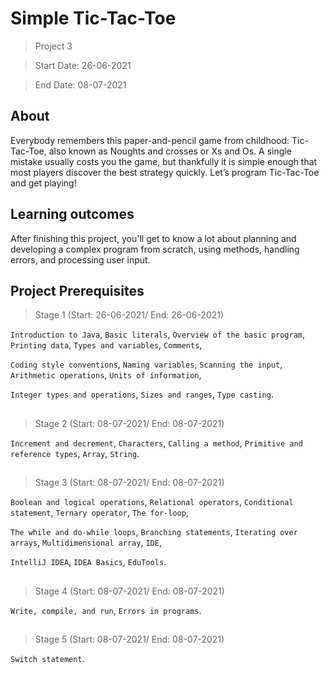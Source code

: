 # Simple Tic-Tac-Toe

> Project 3

> Start Date: 26-06-2021 

> End Date: 08-07-2021

## About
Everybody remembers this paper-and-pencil game from childhood: Tic-Tac-Toe, also known as Noughts and crosses or Xs and Os. A single mistake usually costs you the game, but thankfully it is simple enough that most players discover the best strategy quickly. Let’s program Tic-Tac-Toe and get playing!


## Learning outcomes
After finishing this project, you'll get to know a lot about planning and developing a complex program from scratch, using methods, handling errors, and processing user input.

## Project Prerequisites
> Stage 1 (Start: 26-06-2021/ End: 26-06-2021)

`Introduction to Java`, `Basic literals`, `Overview of the basic program`, `Printing data`, `Types and variables`, `Comments`, 

`Coding style conventions`, `Naming variables`, `Scanning the input`, `Arithmetic operations`,  `Units of information`, 

`Integer types and operations`, `Sizes and ranges`, `Type casting`. 
##

> Stage 2 (Start: 08-07-2021/ End: 08-07-2021)

`Increment and decrement`, `Characters`, `Calling a method`, `Primitive and reference types`, `Array`, `String`.
##

> Stage 3 (Start: 08-07-2021/ End: 08-07-2021)

`Boolean and logical operations`, `Relational operators`, `Conditional statement`, `Ternary operator`, `The for-loop`, 

`The while and do-while loops`, `Branching statements`, `Iterating over arrays`, `Multidimensional array`, `IDE`, 

`IntelliJ IDEA`, `IDEA Basics`, `EduTools`.
##

> Stage 4 (Start: 08-07-2021/ End: 08-07-2021)

`Write, compile, and run`, `Errors in programs`.
##

> Stage 5 (Start: 08-07-2021/ End: 08-07-2021)

`Switch statement`.
